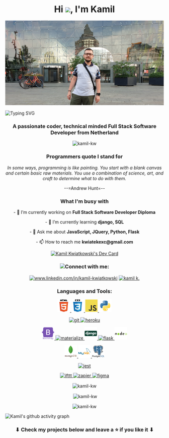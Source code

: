 
<h1 align="center">Hi <img src="https://media.giphy.com/media/hvRJCLFzcasrR4ia7z/giphy.gif" width="28">, I'm Kamil</h1>

![image](images/hero1-1.jpg)


![Typing SVG](https://readme-typing-svg.herokuapp.com/?lines=Happy+to+see+you+here;See+more+about+me+below)

<h3 align="center"><strong>A passionate coder, technical minded Full Stack Software Developer from Netherland</strong></h3>

<p align="center"> <img src="https://github-profile-trophy.vercel.app/?username=kamil-kw&theme=darkhub" alt="kamil-kw" /> </p>


<h3 align="center"><strong>Programmers quote I stand for</strong></h3>
<p align="center"><i>In some ways, programming is like painting. You start with a blank canvas and certain basic raw materials. You use a combination of science, art, and craft to determine what to do with them.</i></p>
<p align="center">--=Andrew Hunt=--</p>

<h3 align="center"><strong>What I'm busy with</strong></h3>

<p align="center">
- 🔭 I’m currently working on <strong>Full Stack Software Developer Diploma</strong>
</p>
<p align="center">
- 🌱 I’m currently learning <strong>django, SQL</strong>
</p>
<p align="center">
- 💬 Ask me about <strong>JavaScript, JQuery, Python, Flask</strong>
</p>
<p align="center">
- 📫 How to reach me <strong>kwiatekexc@gmail.com</strong>
</p>

<p align="center">
<a href="https://app.daily.dev/KamilK"><img src="https://api.daily.dev/devcards/19122f4b0e274e348cbdac26d4247d0a.png?r=py9" width="400" alt="Kamil Kwiatkowski's Dev Card"/></a>
</p>

<h3 align="center"><img src='https://raw.githubusercontent.com/ShahriarShafin/ShahriarShafin/main/Assets/handshake.gif' width="60px">Connect with me:</h3>
<p align="center">
<a href="https://linkedin.com/in/www.linkedin.com/in/kamil-kwiatkowski" target="blank"><img align="center" src="https://raw.githubusercontent.com/rahuldkjain/github-profile-readme-generator/master/src/images/icons/Social/linked-in-alt.svg" alt="www.linkedin.com/in/kamil-kwiatkowski" height="30" width="40" /></a>
<a href="https://stackoverflow.com/users/kamil k." target="blank"><img align="center" src="https://raw.githubusercontent.com/rahuldkjain/github-profile-readme-generator/master/src/images/icons/Social/stack-overflow.svg" alt="kamil k." height="30" width="40" /></a>
</p>
<h3 align="center">Languages and Tools:</h3>
<p align="center"> 
<a href="https://www.w3.org/html/" target="_blank" rel="noreferrer"> <img src="https://raw.githubusercontent.com/devicons/devicon/master/icons/html5/html5-original-wordmark.svg" alt="html5" width="40" height="40"/> </a>
<a href="https://www.w3schools.com/css/" target="_blank" rel="noreferrer"> <img src="https://raw.githubusercontent.com/devicons/devicon/master/icons/css3/css3-original-wordmark.svg" alt="css3" width="40" height="40"/> </a> 
<a href="https://developer.mozilla.org/en-US/docs/Web/JavaScript" target="_blank" rel="noreferrer"> <img src="https://raw.githubusercontent.com/devicons/devicon/master/icons/javascript/javascript-original.svg" alt="javascript" width="40" height="40"/> </a> 
<a href="https://www.python.org" target="_blank" rel="noreferrer"> <img src="https://raw.githubusercontent.com/devicons/devicon/master/icons/python/python-original.svg" alt="python" width="40" height="40"/> </a></p>
<p align="center"> 
<a href="https://git-scm.com/" target="_blank" rel="noreferrer"> <img src="https://www.vectorlogo.zone/logos/git-scm/git-scm-icon.svg" alt="git" width="40" height="40"/> </a>
 <a href="https://heroku.com" target="_blank" rel="noreferrer"> <img src="https://www.vectorlogo.zone/logos/heroku/heroku-icon.svg" alt="heroku" width="40" height="40"/> </a>
</p>
<p align="center"> 
<a href="https://getbootstrap.com" target="_blank" rel="noreferrer"> <img src="https://raw.githubusercontent.com/devicons/devicon/master/icons/bootstrap/bootstrap-plain-wordmark.svg" alt="bootstrap" width="40" height="40"/> </a>
<a href="https://materializecss.com/" target="_blank" rel="noreferrer"> <img src="https://raw.githubusercontent.com/prplx/svg-logos/5585531d45d294869c4eaab4d7cf2e9c167710a9/svg/materialize.svg" alt="materialize" width="40" height="40"/> </a>
<a href="https://www.djangoproject.com/" target="_blank" rel="noreferrer"> <img src="https://raw.githubusercontent.com/devicons/devicon/master/icons/django/django-original.svg" alt="django" width="40" height="40"/> </a>
<a href="https://flask.palletsprojects.com/" target="_blank" rel="noreferrer"> <img src="https://www.vectorlogo.zone/logos/pocoo_flask/pocoo_flask-icon.svg" alt="flask" width="40" height="40"/> </a>
<a href="https://nodejs.org" target="_blank" rel="noreferrer"> <img src="https://raw.githubusercontent.com/devicons/devicon/master/icons/nodejs/nodejs-original-wordmark.svg" alt="nodejs" width="40" height="40"/> </a>
</p>
<p align="center">
<a href="https://www.mongodb.com/" target="_blank" rel="noreferrer"> <img src="https://raw.githubusercontent.com/devicons/devicon/master/icons/mongodb/mongodb-original-wordmark.svg" alt="mongodb" width="40" height="40"/> </a>
 <a href="https://www.mysql.com/" target="_blank" rel="noreferrer"> <img src="https://raw.githubusercontent.com/devicons/devicon/master/icons/mysql/mysql-original-wordmark.svg" alt="mysql" width="40" height="40"/> </a>
<a href="https://www.postgresql.org" target="_blank" rel="noreferrer"> <img src="https://raw.githubusercontent.com/devicons/devicon/master/icons/postgresql/postgresql-original-wordmark.svg" alt="postgresql" width="40" height="40"/> </a>
</p>
<p align="center">
<a href="https://jestjs.io" target="_blank" rel="noreferrer"> <img src="https://www.vectorlogo.zone/logos/jestjsio/jestjsio-icon.svg" alt="jest" width="40" height="40"/> </a>
</p>
<p align="center">
<a href="https://ifttt.com/" target="_blank" rel="noreferrer"> <img src="https://www.vectorlogo.zone/logos/ifttt/ifttt-ar21.svg" alt="ifttt" width="40" height="40"/> </a>
<a href="https://zapier.com" target="_blank" rel="noreferrer"> <img src="https://www.vectorlogo.zone/logos/zapier/zapier-icon.svg" alt="zapier" width="40" height="40"/> </a> 
<a href="https://www.figma.com/" target="_blank" rel="noreferrer"> <img src="https://www.vectorlogo.zone/logos/figma/figma-icon.svg" alt="figma" width="40" height="40"/> </a></p>

<p align="center"><img align="center" src="https://github-readme-stats.vercel.app/api/top-langs?username=kamil-kw&show_icons=true&locale=en&layout=compact&theme=dark&hide_border=true" alt="kamil-kw" /></p>

<p align="center">&nbsp;<img align="center" src="https://github-readme-stats.vercel.app/api?username=kamil-kw&show_icons=true&locale=en&theme=dark&hide_border=true" alt="kamil-kw" /></p>

<p align="center"><img align="center" src="https://github-readme-streak-stats.herokuapp.com?user=kamil-kw&theme=dark&hide_border=true&date_format=M%20j%5B%2C%20Y%5D" alt="kamil-kw" /></p>

![Kamil's github activity graph](https://activity-graph.herokuapp.com/graph?username=kamil-kw&theme=github)
<br/>
<h3 align="center">
	⬇ Check my projects below and leave a ⭐️ if you like it ⬇
</h3>
